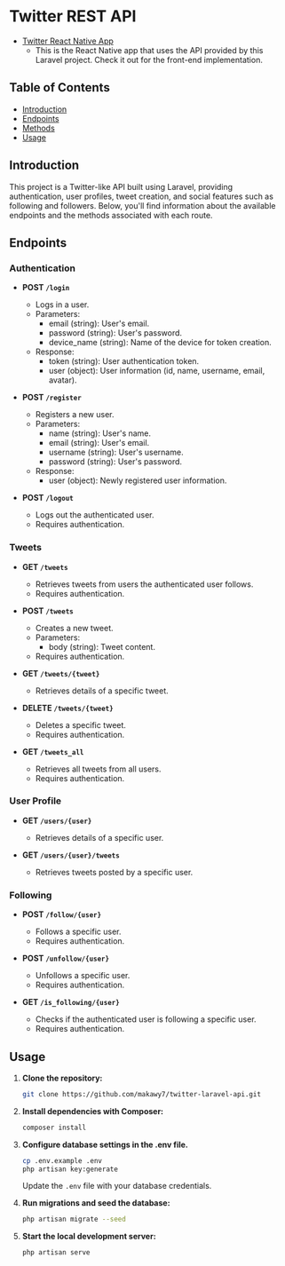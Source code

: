 # Twitter REST API

- [Twitter React Native App](https://github.com/makawy7/twitter-react-native)
  - This is the React Native app that uses the API provided by this Laravel project. Check it out for the front-end implementation.

## Table of Contents

-   [Introduction](#introduction)
-   [Endpoints](#endpoints)
-   [Methods](#methods)
-   [Usage](#usage)

## Introduction

This project is a Twitter-like API built using Laravel, providing authentication, user profiles, tweet creation, and social features such as following and followers. Below, you'll find information about the available endpoints and the methods associated with each route.

## Endpoints

### Authentication

-   **POST `/login`**

    -   Logs in a user.
    -   Parameters:
        -   email (string): User's email.
        -   password (string): User's password.
        -   device_name (string): Name of the device for token creation.
    -   Response:
        -   token (string): User authentication token.
        -   user (object): User information (id, name, username, email, avatar).

-   **POST `/register`**

    -   Registers a new user.
    -   Parameters:
        -   name (string): User's name.
        -   email (string): User's email.
        -   username (string): User's username.
        -   password (string): User's password.
    -   Response:
        -   user (object): Newly registered user information.

-   **POST `/logout`**
    -   Logs out the authenticated user.
    -   Requires authentication.

### Tweets

-   **GET `/tweets`**
    -   Retrieves tweets from users the authenticated user follows.
    -   Requires authentication.

-   **POST `/tweets`**

    -   Creates a new tweet.
    -   Parameters:
        -   body (string): Tweet content.
    -   Requires authentication.

-   **GET `/tweets/{tweet}`**

    -   Retrieves details of a specific tweet.

-   **DELETE `/tweets/{tweet}`**

    -   Deletes a specific tweet.
    -   Requires authentication.

-   **GET `/tweets_all`**
    -   Retrieves all tweets from all users.
    -   Requires authentication.

### User Profile

-   **GET `/users/{user}`**

    -   Retrieves details of a specific user.

-   **GET `/users/{user}/tweets`**
    -   Retrieves tweets posted by a specific user.

### Following

-   **POST `/follow/{user}`**

    -   Follows a specific user.
    -   Requires authentication.

-   **POST `/unfollow/{user}`**

    -   Unfollows a specific user.
    -   Requires authentication.

-   **GET `/is_following/{user}`**
    -   Checks if the authenticated user is following a specific user.
    -   Requires authentication.


## Usage

1. **Clone the repository:**

    ```bash
    git clone https://github.com/makawy7/twitter-laravel-api.git
    ```

2. **Install dependencies with Composer:**

    ```bash
    composer install
    ```

3. **Configure database settings in the .env file.**

    ```bash
    cp .env.example .env
    php artisan key:generate
    ```

    Update the `.env` file with your database credentials.

4. **Run migrations and seed the database:**

    ```bash
    php artisan migrate --seed
    ```

5. **Start the local development server:**

    ```bash
    php artisan serve
    ```